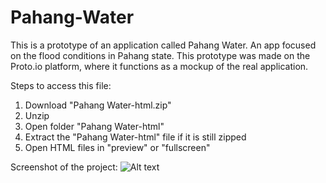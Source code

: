 # Pahang-Water
This is a prototype of an application called Pahang Water. An app focused on the flood conditions in Pahang state. This prototype was made on the Proto.io platform, where it functions as a mockup of the real application.

Steps to access this file:
1. Download "Pahang Water-html.zip"
2. Unzip
3. Open folder "Pahang Water-html"
4. Extract the "Pahang Water-html" file if it is still zipped
5. Open HTML files in "preview" or "fullscreen"

Screenshot of the project:
![Alt text](images/ss.png?raw=true)

